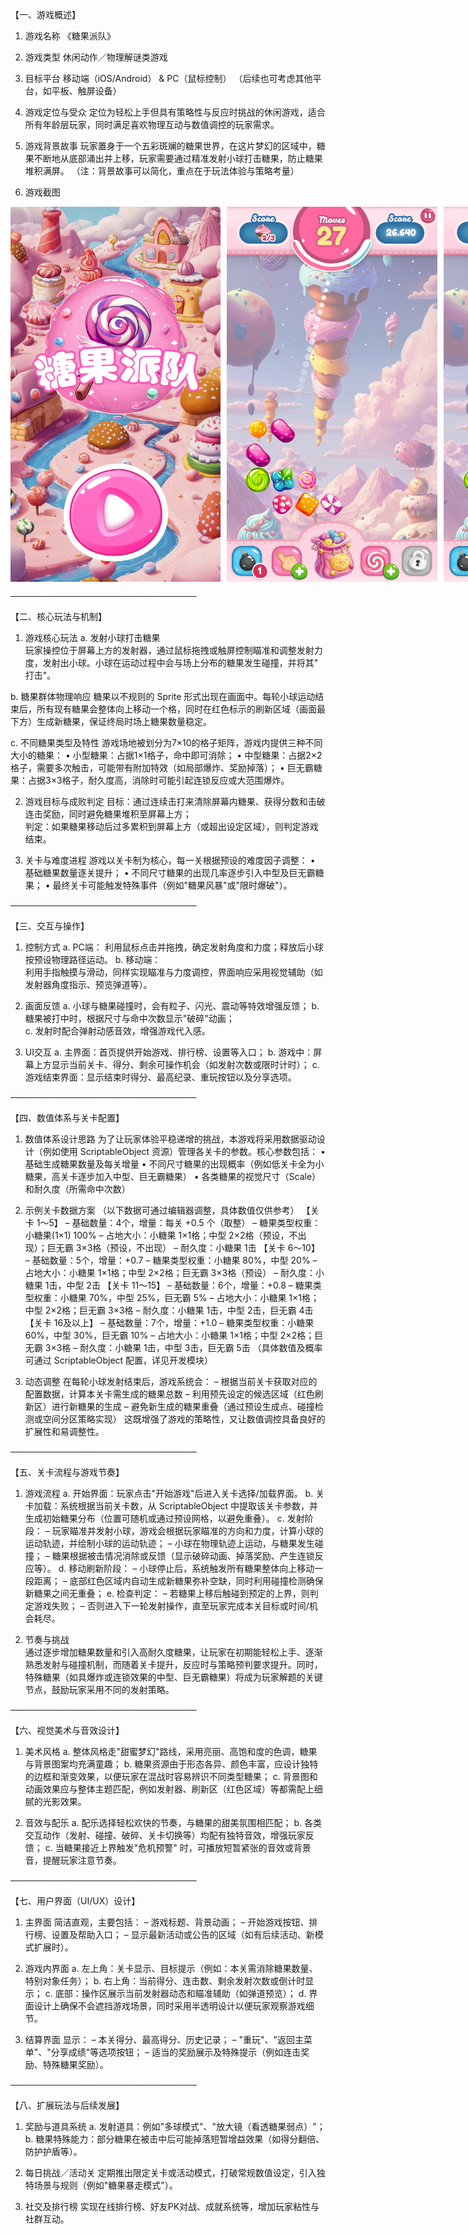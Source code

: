 【一、游戏概述】

1. 游戏名称  《糖果派队》

2. 游戏类型  休闲动作／物理解谜类游戏

3. 目标平台  移动端（iOS/Android） & PC（鼠标控制）  （后续也可考虑其他平台，如平板、触屏设备）

4. 游戏定位与受众  定位为轻松上手但具有策略性与反应时挑战的休闲游戏，适合所有年龄层玩家，同时满足喜欢物理互动与数值调控的玩家需求。

5. 游戏背景故事  玩家置身于一个五彩斑斓的糖果世界，在这片梦幻的区域中，糖果不断地从底部涌出并上移，玩家需要通过精准发射小球打击糖果，防止糖果堆积满屏。
   （注：背景故事可以简化，重点在于玩法体验与策略考量）

6. 游戏截图

<div style="display: flex; gap: 10px; flex-wrap: nowrap;">
  <img src=".images/1747206889483.jpg" height="600">
  <img src=".images/1f16971b4af18fdedd09933d640ffd9.png" height="600">
  <img src=".images/ae8844eb8c79c727dbe22606fbe686e.png" height="600">
  <img src=".images/1747207057797.jpg" height="600">
</div>

──────────────────────────────

【二、核心玩法与机制】

1. 游戏核心玩法  a. 发射小球打击糖果  
   玩家操控位于屏幕上方的发射器，通过鼠标拖拽或触屏控制瞄准和调整发射力度，发射出小球。小球在运动过程中会与场上分布的糖果发生碰撞，并将其"
   打击"。

b. 糖果群体物理响应  糖果以不规则的 Sprite 形式出现在画面中。每轮小球运动结束后，所有现有糖果会整体向上移动一个格，同时在红色标示的刷新区域（画面最下方）生成新糖果，保证终局时场上糖果数量稳定。

c. 不同糖果类型及特性  游戏场地被划分为7×10的格子矩阵，游戏内提供三种不同大小的糖果：  •
小型糖果：占据1×1格子，命中即可消除；  • 中型糖果：占据2×2格子，需要多次触击，可能带有附加特效（如局部爆炸、奖励掉落）；  •
巨无霸糖果：占据3×3格子，耐久度高，消除时可能引起连锁反应或大范围爆炸。

2. 游戏目标与成败判定  目标：通过连续击打来清除屏幕内糖果、获得分数和击破连击奖励，同时避免糖果堆积至屏幕上方；  
   判定：如果糖果移动后过多累积到屏幕上方（或超出设定区域），则判定游戏结束。

3. 关卡与难度进程  游戏以关卡制为核心，每一关根据预设的难度因子调整：  • 基础糖果数量逐关提升；  •
   不同尺寸糖果的出现几率逐步引入中型及巨无霸糖果；  • 最终关卡可能触发特殊事件（例如"糖果风暴"或"限时爆破"）。

──────────────────────────────

【三、交互与操作】

1. 控制方式  a. PC端：  利用鼠标点击并拖拽，确定发射角度和力度；释放后小球按预设物理路径运动。  b. 移动端：  
   利用手指触摸与滑动，同样实现瞄准与力度调控，界面响应采用视觉辅助（如发射器角度指示、预览弹道等）。

2. 画面反馈  a. 小球与糖果碰撞时，会有粒子、闪光、震动等特效增强反馈；  b. 糖果被打中时，根据尺寸与命中次数显示"破碎"动画；  
   c. 发射时配合弹射动感音效，增强游戏代入感。

3. UI交互  a. 主界面：首页提供开始游戏、排行榜、设置等入口；  b.
   游戏中：屏幕上方显示当前关卡、得分、剩余可操作机会（如发射次数或限时计时）；  c. 游戏结束界面：显示结束时得分、最高纪录、重玩按钮以及分享选项。

──────────────────────────────

【四、数值体系与关卡配置】

1. 数值体系设计思路  为了让玩家体验平稳递增的挑战，本游戏将采用数据驱动设计（例如使用 ScriptableObject
   资源）管理各关卡的参数。核心参数包括：  • 基础生成糖果数量及每关增量  •
   不同尺寸糖果的出现概率（例如低关卡全为小糖果，高关卡逐步加入中型、巨无霸糖果）  • 各类糖果的视觉尺寸（Scale）和耐久度（所需命中次数）

2. 示例关卡数据方案  （以下数据可通过编辑器调整，具体数值仅供参考） 【关卡 1～5】  – 基础数量：4个，增量：每关 +0.5 个（取整）  –
   糖果类型权重：小糖果(1×1) 100%  – 占地大小：小糖果 1×1格；中型 2×2格（预设，不出现）；巨无霸 3×3格（预设，不出现）  – 耐久度：小糖果
   1击  【关卡 6～10】  – 基础数量：5个，增量：+0.7  – 糖果类型权重：小糖果 80%，中型 20%  – 占地大小：小糖果 1×1格；中型 2×2格；巨无霸
   3×3格（预设）  – 耐久度：小糖果 1击，中型 2击  【关卡 11～15】  – 基础数量：6个，增量：+0.8  – 糖果类型权重：小糖果 70%，中型
   25%，巨无霸 5%  – 占地大小：小糖果 1×1格；中型 2×2格；巨无霸 3×3格  – 耐久度：小糖果 1击，中型 2击，巨无霸 4击  【关卡
   16及以上】  – 基础数量：7个，增量：+1.0  – 糖果类型权重：小糖果 60%，中型 30%，巨无霸 10%  – 占地大小：小糖果 1×1格；中型
   2×2格；巨无霸 3×3格  – 耐久度：小糖果 1击，中型 3击，巨无霸 5击  （具体数值及概率可通过 ScriptableObject 配置，详见开发模块）

3. 动态调整  在每轮小球发射结束后，游戏系统会：  – 根据当前关卡获取对应的配置数据，计算本关卡需生成的糖果总数  –
   利用预先设定的候选区域（红色刷新区）进行新糖果的生成  –
   避免新生成的糖果重叠（通过预设生成点、碰撞检测或空间分区策略实现）  这既增强了游戏的策略性，又让数值调控具备良好的扩展性和易调整性。

──────────────────────────────

【五、关卡流程与游戏节奏】

1. 游戏流程  a. 开始界面：玩家点击"开始游戏"后进入关卡选择/加载界面。  b. 关卡加载：系统根据当前关卡数，从 ScriptableObject
   中提取该关卡参数，并生成初始糖果分布（位置可随机或通过预设网格，以避免重叠）。  c. 发射阶段：  –
   玩家瞄准并发射小球，游戏会根据玩家瞄准的方向和力度，计算小球的运动轨迹，并绘制小球的运动轨迹； –
   小球在物理轨迹上运动，与糖果发生碰撞；  – 糖果根据被击情况消除或反馈（显示破碎动画、掉落奖励、产生连锁反应等）。  d.
   移动刷新阶段：  – 小球停止后，系统触发所有糖果整体向上移动一段距离；  –
   底部红色区域内自动生成新糖果弥补空缺，同时利用碰撞检测确保新糖果之间无重叠；  e. 检查判定：  –
   若糖果上移后触碰到预定的上界，则判定游戏失败；  – 否则进入下一轮发射操作，直至玩家完成本关目标或时间/机会耗尽。

2. 节奏与挑战  
   通过逐步增加糖果数量和引入高耐久度糖果，让玩家在初期能轻松上手、逐渐熟悉发射与碰撞机制，而随着关卡提升，反应时与策略预判要求提升。同时，特殊糖果（如具爆炸或连锁效果的中型、巨无霸糖果）将成为玩家解题的关键节点，鼓励玩家采用不同的发射策略。

──────────────────────────────

【六、视觉美术与音效设计】

1. 美术风格  a. 整体风格走"甜蜜梦幻"路线，采用亮丽、高饱和度的色调，糖果与背景图案均充满童趣；  b.
   糖果资源由于形态各异、颜色丰富，应设计独特的边框和渐变效果，以便玩家在混战时容易辨识不同类型糖果；  c.
   背景图和动画效果应与整体主题匹配，例如发射器、刷新区（红色区域）等都需配上细腻的光影效果。

2. 音效与配乐  a. 配乐选择轻松欢快的节奏，与糖果的甜美氛围相匹配；  b.
   各类交互动作（发射、碰撞、破碎、关卡切换等）均配有独特音效，增强玩家反馈；  c. 当糖果接近上界触发"危机预警"
   时，可播放短暂紧张的音效或背景音，提醒玩家注意节奏。

──────────────────────────────

【七、用户界面（UI/UX）设计】

1. 主界面  简洁直观，主要包括：  – 游戏标题、背景动画；  – 开始游戏按钮、排行榜、设置及帮助入口；  –
   显示最新活动或公告的区域（如有后续活动、新模式扩展时）。

2. 游戏内界面  a. 左上角：关卡显示、目标提示（例如：本关需消除糖果数量、特别对象任务）；  b.
   右上角：当前得分、连击数、剩余发射次数或倒计时显示；  c. 底部：操作区展示当前发射器动态和瞄准辅助（如弹道预览）；  d.
   界面设计上确保不会遮挡游戏场景，同时采用半透明设计以便玩家观察游戏细节。

3. 结算界面  显示：  – 本关得分、最高得分、历史记录；  – "重玩"、"返回主菜单"、"分享成绩"等选项按钮；  –
   适当的奖励展示及特殊提示（例如连击奖励、特殊糖果奖励）。

──────────────────────────────

【八、扩展玩法与后续发展】

1. 奖励与道具系统  a. 发射道具：例如"多球模式"、"放大镜（看透糖果弱点）"；  b. 糖果特殊能力：部分糖果在被击中后可能掉落短暂增益效果（如得分翻倍、防护护盾等）。

2. 每日挑战／活动关  定期推出限定关卡或活动模式，打破常规数值设定，引入独特场景与规则（例如"糖果暴走模式"）。

3. 社交及排行榜  实现在线排行榜、好友PK对战、成就系统等，增加玩家粘性与社群互动。

